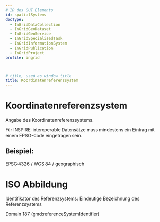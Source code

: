 ```yaml
---
# ID des GUI Elements
id: spatialSystems
docType:
  - InGridDataCollection
  - InGridGeoDataset
  - InGridGeoService
  - InGridSpecialisedTask
  - InGridInformationSystem
  - InGridPublication
  - InGridProject
profile: ingrid



# title, used as window title
title: Koordinatenreferenzsystem
---
```


# Koordinatenreferenzsystem

Angabe des Koordinatenreferenzsystems.

Für INSPIRE-interoperable Datensätze muss mindestens ein Eintrag mit einem EPSG-Code eingetragen sein.

## Beispiel:

EPSG:4326 / WGS 84 / geographisch

# ISO Abbildung

Identifikator des Referenzsystems: Eindeutige Bezeichnung des Referenzsystems

Domain 187 (gmd:referenceSystemIdentifier)
